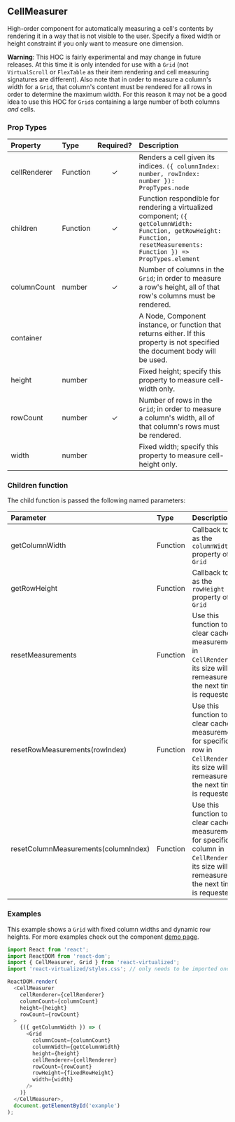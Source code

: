 CellMeasurer
---------------

High-order component for automatically measuring a cell's contents by rendering it in a way that is not visible to the user.
Specify a fixed width or height constraint if you only want to measure one dimension.

**Warning**: This HOC is fairly experimental and may change in future releases.
At this time it is only intended for use with a `Grid` (not `VirtualScroll` or `FlexTable` as their item rendering and cell measuring signatures are different).
Also note that in order to measure a column's width for a `Grid`, that column's content must be rendered for all rows in order to determine the maximum width.
For this reason it may not be a good idea to use this HOC for `Grid`s containing a large number of both columns _and_ cells.

### Prop Types
| Property | Type | Required? | Description |
|:---|:---|:---:|:---|
| cellRenderer | Function | ✓ | Renders a cell given its indices. `({ columnIndex: number, rowIndex: number }): PropTypes.node` |
| children | Function | ✓ | Function respondible for rendering a virtualized component; `({ getColumnWidth: Function, getRowHeight: Function, resetMeasurements: Function }) => PropTypes.element` |
| columnCount | number | ✓ | Number of columns in the `Grid`; in order to measure a row's height, all of that row's columns must be rendered. |
| container |  |  | A Node, Component instance, or function that returns either. If this property is not specified the document body will be used. |
| height | number |  | Fixed height; specify this property to measure cell-width only. |
| rowCount | number | ✓ | Number of rows in the `Grid`; in order to measure a column's width, all of that column's rows must be rendered. |
| width | number |  | Fixed width; specify this property to measure cell-height only. |

### Children function

The child function is passed the following named parameters:

| Parameter | Type | Description |
|:---|:---|:---|
| getColumnWidth | Function | Callback to set as the `columnWidth` property of a `Grid` |
| getRowHeight | Function | Callback to set as the `rowHeight` property of a `Grid` |
| resetMeasurements | Function | Use this function to clear cached measurements in `CellRenderer`; its size will be remeasured the next time it is requested. |
| resetRowMeasurements(rowIndex) | Function | Use this function to clear cached measurements for specific row in `CellRenderer`; its size will be remeasured the next time it is requested. |
| resetColumnMeasurements(columnIndex) | Function | Use this function to clear cached measurements for specific column in `CellRenderer`; its size will be remeasured the next time it is requested. |

### Examples

This example shows a `Grid` with fixed column widths and dynamic row heights.
For more examples check out the component [demo page](https://bvaughn.github.io/react-virtualized/?component=CellMeasurer).

```javascript
import React from 'react';
import ReactDOM from 'react-dom';
import { CellMeasurer, Grid } from 'react-virtualized';
import 'react-virtualized/styles.css'; // only needs to be imported once

ReactDOM.render(
  <CellMeasurer
    cellRenderer={cellRenderer}
    columnCount={columnCount}
    height={height}
    rowCount={rowCount}
  >
    {({ getColumnWidth }) => (
      <Grid
        columnCount={columnCount}
        columnWidth={getColumnWidth}
        height={height}
        cellRenderer={cellRenderer}
        rowCount={rowCount}
        rowHeight={fixedRowHeight}
        width={width}
      />
    )}
  </CellMeasurer>,
  document.getElementById('example')
);
```
